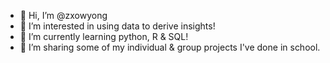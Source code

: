 - 👋 Hi, I’m @zxowyong
- 👀 I’m interested in using data to derive insights!
- 🌱 I’m currently learning python, R & SQL!
- 💞️ I’m sharing some of my individual & group projects I've done in school.

<!---
zxowyong/zxowyong is a ✨ special ✨ repository because its `README.md` (this file) appears on your GitHub profile.
You can click the Preview link to take a look at your changes.
--->
